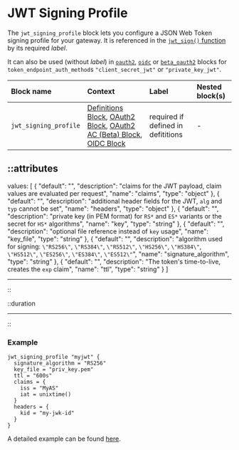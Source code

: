 # JWT Signing Profile

The `jwt_signing_profile` block lets you configure a JSON Web Token signing
profile for your gateway. It is referenced in the [`jwt_sign()` function](../functions)
by its required _label_.

It can also be used (without _label_) in [`oauth2`](oauth2), [`oidc`](oidc) or
[`beta_oauth2`](beta_oauth2) blocks for `token_endpoint_auth_method`s `"client_secret_jwt"`
or `"private_key_jwt"`.

| Block name            | Context                                 | Label            | Nested block(s) |
|:----------------------|:----------------------------------------|:-----------------|:----------------|
| `jwt_signing_profile` | [Definitions Block](definitions), [OAuth2 Block](oauth2), [OAuth2 AC (Beta) Block](beta_oauth2), [OIDC Block](oidc) | required if defined in defititions | -               |


::attributes
---
values: [
  {
    "default": "",
    "description": "claims for the JWT payload, claim values are evaluated per request",
    "name": "claims",
    "type": "object"
  },
  {
    "default": "",
    "description": "additional header fields for the JWT, `alg` and `typ` cannot be set",
    "name": "headers",
    "type": "object"
  },
  {
    "default": "",
    "description": "private key (in PEM format) for `RS*` and `ES*` variants or the secret for `HS*` algorithms",
    "name": "key",
    "type": "string"
  },
  {
    "default": "",
    "description": "optional file reference instead of `key` usage",
    "name": "key_file",
    "type": "string"
  },
  {
    "default": "",
    "description": "algorithm used for signing: `\"RS256\"`, `\"RS384\"`, `\"RS512\"`, `\"HS256\"`, `\"HS384\"`, `\"HS512\"`, `\"ES256\"`, `\"ES384\"`, `\"ES512\"`",
    "name": "signature_algorithm",
    "type": "string"
  },
  {
    "default": "",
    "description": "The token's time-to-live, creates the `exp` claim",
    "name": "ttl",
    "type": "string"
  }
]

---
::


::duration

---
::

### Example

```hcl
jwt_signing_profile "myjwt" {
  signature_algorithm = "RS256"
  key_file = "priv_key.pem"
  ttl = "600s"
  claims = {
    iss = "MyAS"
    iat = unixtime()
  }
  headers = {
    kid = "my-jwk-id"
  }
}
```

A detailed example can be found [here](https://github.com/avenga/couper-examples/blob/master/creating-jwt/README.md).
